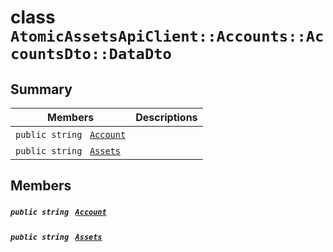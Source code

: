 # class `AtomicAssetsApiClient::Accounts::AccountsDto::DataDto` 

## Summary

 Members                                | Descriptions                                
----------------------------------------|---------------------------------------------
`public string ` [`Account`](#class_atomic_assets_api_client_1_1_accounts_1_1_accounts_dto_1_1_data_dto_1a8edb7e614aa530a58c647d8d273b1d8b) | 
`public string ` [`Assets`](#class_atomic_assets_api_client_1_1_accounts_1_1_accounts_dto_1_1_data_dto_1add7a6c8721ab494bfbb6bec5c0de3ede) | 

## Members

##### `public string ` [`Account`](#class_atomic_assets_api_client_1_1_accounts_1_1_accounts_dto_1_1_data_dto_1a8edb7e614aa530a58c647d8d273b1d8b) 

##### `public string ` [`Assets`](#class_atomic_assets_api_client_1_1_accounts_1_1_accounts_dto_1_1_data_dto_1add7a6c8721ab494bfbb6bec5c0de3ede) 

